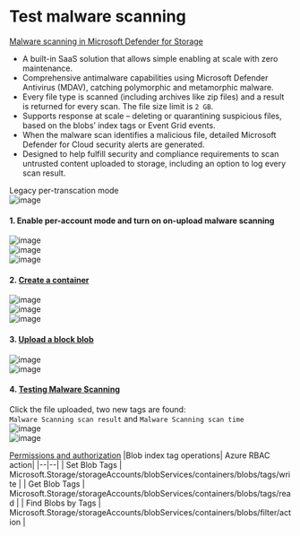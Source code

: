 # Test malware scanning

[Malware scanning in Microsoft Defender for Storage](https://learn.microsoft.com/en-us/azure/defender-for-cloud/defender-for-storage-malware-scan#malware-scanning-in-defender-for-storage-helps-protect-storage-accounts-from-malicious-content)

* A built-in SaaS solution that allows simple enabling at scale with zero maintenance.
* Comprehensive antimalware capabilities using Microsoft Defender Antivirus (MDAV), catching polymorphic and metamorphic malware.
* Every file type is scanned (including archives like zip files) and a result is returned for every scan. The file size limit is `2 GB`.
* Supports response at scale – deleting or quarantining suspicious files, based on the blobs’ index tags or Event Grid events.
* When the malware scan identifies a malicious file, detailed Microsoft Defender for Cloud security alerts are generated.
* Designed to help fulfill security and compliance requirements to scan untrusted content uploaded to storage, including an option to log every scan result.

Legacy per-transcation mode <br>
![image](https://github.com/guguji666666/GJS-MDC-Tips/assets/96930989/a5307e41-bf0c-4f53-a4ba-397286e94f75)

#### 1. Enable per-account mode and turn on on-upload malware scanning
![image](https://github.com/guguji666666/GJS-MDC-Tips/assets/96930989/5fd85903-bf35-4cc4-ad9e-36a8d3c1dc8a) <br>
![image](https://github.com/guguji666666/GJS-MDC-Tips/assets/96930989/1019cebf-8898-4e94-a140-3ba6cb8db630) <br>
![image](https://github.com/guguji666666/GJS-MDC-Tips/assets/96930989/70fa06de-3e81-4d76-b3ce-d3931a9ff179)

#### 2. [Create a container](https://learn.microsoft.com/en-us/azure/storage/blobs/storage-quickstart-blobs-portal#create-a-container) <br>
![image](https://github.com/guguji666666/GJS-MDC-Tips/assets/96930989/42577706-895a-41ca-b0ce-588091444f3b) <br>
![image](https://github.com/guguji666666/GJS-MDC-Tips/assets/96930989/e643f48d-57d8-44d3-a7a3-0a8e8efe799e) <br>
![image](https://github.com/guguji666666/GJS-MDC-Tips/assets/96930989/fe02425f-6160-4db6-9b4c-4bd2657c4305)

#### 3. [Upload a block blob](https://learn.microsoft.com/en-us/azure/storage/blobs/storage-quickstart-blobs-portal#upload-a-block-blob) <br>
![image](https://github.com/guguji666666/GJS-MDC-Tips/assets/96930989/5a213855-e25c-41ca-a1b9-474da3514d4d) <br>
![image](https://github.com/guguji666666/GJS-MDC-Tips/assets/96930989/36a2ff9c-b595-4353-adfb-bcf8e401c3c1)

#### 4. [Testing Malware Scanning](https://learn.microsoft.com/en-us/azure/defender-for-cloud/defender-for-storage-test#testing-malware-scanning) <br>
Click the file uploaded, two new tags are found: <br>
`Malware Scanning scan result` and `Malware Scanning scan time` <br>
![image](https://github.com/guguji666666/GJS-MDC-Tips/assets/96930989/7bc49277-197e-4c7f-8c38-2cedc430a6d9) <br>
![image](https://github.com/guguji666666/GJS-MDC-Tips/assets/96930989/6faf9d4f-07da-4f62-9635-10275abd07c8)

[Permissions and authorization](https://learn.microsoft.com/en-us/azure/storage/blobs/storage-manage-find-blobs?tabs=azure-portal#permissions-and-authorization)
|Blob index tag operations|  Azure RBAC action|
|--|--|
| Set Blob Tags | Microsoft.Storage/storageAccounts/blobServices/containers/blobs/tags/write |
| Get Blob Tags | Microsoft.Storage/storageAccounts/blobServices/containers/blobs/tags/read |
| Find Blobs by Tags | Microsoft.Storage/storageAccounts/blobServices/containers/blobs/filter/action |
